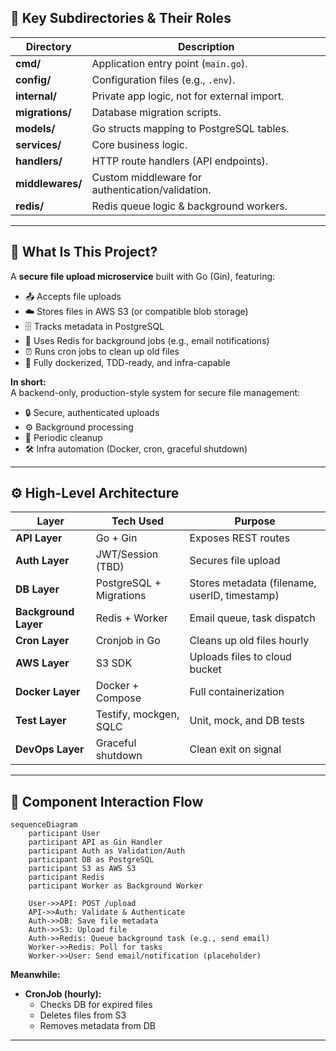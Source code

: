 ## 📁 Key Subdirectories & Their Roles

| Directory        | Description                                                                 |
|------------------|-----------------------------------------------------------------------------|
| **cmd/**         | Application entry point (`main.go`).                                         |
| **config/**      | Configuration files (e.g., `.env`).                                          |
| **internal/**    | Private app logic, not for external import.                                  |
| **migrations/**  | Database migration scripts.                                                  |
| **models/**      | Go structs mapping to PostgreSQL tables.                                     |
| **services/**    | Core business logic.                                                         |
| **handlers/**    | HTTP route handlers (API endpoints).                                         |
| **middlewares/** | Custom middleware for authentication/validation.                             |
| **redis/**       | Redis queue logic & background workers.                                      |

---

## 🧠 What Is This Project?

A **secure file upload microservice** built with Go (Gin), featuring:

- 📤 Accepts file uploads
- ☁️ Stores files in AWS S3 (or compatible blob storage)
- 🗄️ Tracks metadata in PostgreSQL
- 📨 Uses Redis for background jobs (e.g., email notifications)
- ⏰ Runs cron jobs to clean up old files
- 🐳 Fully dockerized, TDD-ready, and infra-capable

**In short:**  
A backend-only, production-style system for secure file management:

- 🔒 Secure, authenticated uploads
- ⚙️ Background processing
- 🧹 Periodic cleanup
- 🛠️ Infra automation (Docker, cron, graceful shutdown)

---

## ⚙️ High-Level Architecture

| Layer            | Tech Used               | Purpose                                       |
|------------------|------------------------|-----------------------------------------------|
| **API Layer**        | Go + Gin                | Exposes REST routes                           |
| **Auth Layer**       | JWT/Session (TBD)       | Secures file upload                           |
| **DB Layer**         | PostgreSQL + Migrations | Stores metadata (filename, userID, timestamp) |
| **Background Layer** | Redis + Worker          | Email queue, task dispatch                    |
| **Cron Layer**       | Cronjob in Go           | Cleans up old files hourly                    |
| **AWS Layer**        | S3 SDK                  | Uploads files to cloud bucket                 |
| **Docker Layer**     | Docker + Compose        | Full containerization                         |
| **Test Layer**       | Testify, mockgen, SQLC  | Unit, mock, and DB tests                      |
| **DevOps Layer**     | Graceful shutdown       | Clean exit on signal                          |

---

## 🔄 Component Interaction Flow

```mermaid
sequenceDiagram
    participant User
    participant API as Gin Handler
    participant Auth as Validation/Auth
    participant DB as PostgreSQL
    participant S3 as AWS S3
    participant Redis
    participant Worker as Background Worker

    User->>API: POST /upload
    API->>Auth: Validate & Authenticate
    Auth->>DB: Save file metadata
    Auth->>S3: Upload file
    Auth->>Redis: Queue background task (e.g., send email)
    Worker->>Redis: Poll for tasks
    Worker->>User: Send email/notification (placeholder)
```

**Meanwhile:**

- **CronJob (hourly):**
  - Checks DB for expired files
  - Deletes files from S3
  - Removes metadata from DB

---

